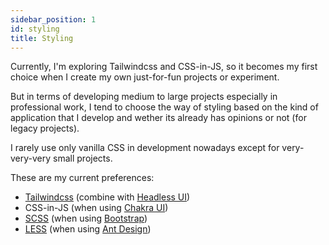 ```yaml
---
sidebar_position: 1
id: styling
title: Styling
---
```


Currently, I'm exploring Tailwindcss and CSS-in-JS, so it becomes my first choice when I create my own just-for-fun projects or experiment.

But in terms of developing medium to large projects especially in professional work, I tend to choose the way of styling based on the kind of application that I develop and wether its already has opinions or not (for legacy projects).

I rarely use only vanilla CSS in development nowadays except for very-very-very small projects.

These are my current preferences:

- [Tailwindcss](https://tailwindcss.com/) (combine with [Headless UI](https://headlessui.dev/))
- CSS-in-JS (when using [Chakra UI](https://chakra-ui.com/))
- [SCSS](https://sass-lang.com/) (when using [Bootstrap](https://getbootstrap.com/))
- [LESS](https://lesscss.org/) (when using [Ant Design](https://ant.design/))


